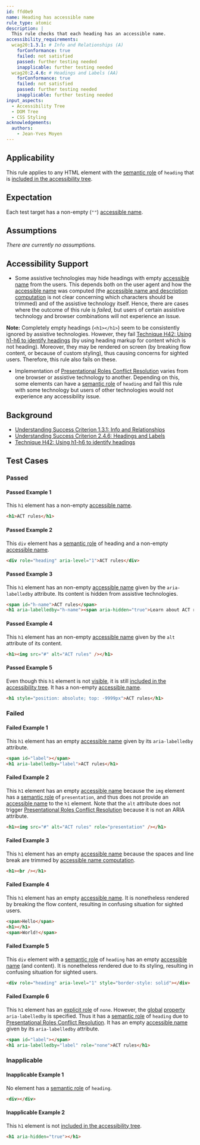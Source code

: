 ```yaml
---
id: ffd0e9
name: Heading has accessible name
rule_type: atomic
description: |
  This rule checks that each heading has an accessible name.
accessibility_requirements:
  wcag20:1.3.1: # Info and Relationships (A)
    forConformance: true
    failed: not satisfied
    passed: further testing needed
    inapplicable: further testing needed
  wcag20:2.4.6: # Headings and Labels (AA)
    forConformance: true
    failed: not satisfied
    passed: further testing needed
    inapplicable: further testing needed
input_aspects:
  - Accessibility Tree
  - DOM Tree
  - CSS Styling
acknowledgements:
  authors:
    - Jean-Yves Moyen
---
```


## Applicability

This rule applies to any HTML element with the [semantic role][] of `heading` that is [included in the accessibility tree][].

## Expectation

Each test target has a non-empty (`""`) [accessible name][].

## Assumptions

_There are currently no assumptions._

## Accessibility Support

- Some assistive technologies may hide headings with empty [accessible name][] from the users. This depends both on the user agent and how the [accessible name][] was computed (the [accessible name and description computation][] is not clear concerning which characters should be trimmed) and of the assistive technology itself. Hence, there are cases where the outcome of this rule is _failed_, but users of certain assistive technology and browser combinations will not experience an issue.

**Note:** Completely empty headings (`<h1></h1>`) seem to be consistently ignored by assistive technologies. However, they fail [Technique H42: Using h1-h6 to identify headings][tech h42] (by using heading markup for content which is not heading). Moreover, they may be rendered on screen (by breaking flow content, or because of custom styling), thus causing concerns for sighted users. Therefore, this rule also fails on these.

- Implementation of [Presentational Roles Conflict Resolution][] varies from one browser or assistive technology to another. Depending on this, some elements can have a [semantic role][] of `heading` and fail this rule with some technology but users of other technologies would not experience any accessibility issue.

## Background

- [Understanding Success Criterion 1.3.1: Info and Relationships][usc131]
- [Understanding Success Criterion 2.4.6: Headings and Labels][usc246]
- [Technique H42: Using h1-h6 to identify headings][tech h42]

## Test Cases

### Passed

#### Passed Example 1

This `h1` element has a non-empty [accessible name][].

```html
<h1>ACT rules</h1>
```

#### Passed Example 2

This `div` element has a [semantic role][] of heading and a non-empty [accessible name][].

```html
<div role="heading" aria-level="1">ACT rules</div>
```

#### Passed Example 3

This `h1` element has an non-empty [accessible name][] given by the `aria-labelledby` attribute. Its content is hidden from assistive technologies.

```html
<span id="h-name">ACT rules</span>
<h1 aria-labelledby="h-name"><span aria-hidden="true">Learn about ACT rules</span></h1>
```

#### Passed Example 4

This `h1` element has an non-empty [accessible name][] given by the `alt` attribute of its content.

```html
<h1><img src="#" alt="ACT rules" /></h1>
```

#### Passed Example 5

Even though this `h1` element is not [visible][], it is still [included in the accessibility tree][]. It has a non-empty [accessible name][].

```html
<h1 style="position: absolute; top: -9999px">ACT rules</h1>
```

### Failed

#### Failed Example 1

This `h1` element has an empty [accessible name][] given by its `aria-labelledby` attribute.

```html
<span id="label"></span>
<h1 aria-labelledby="label">ACT rules</h1>
```

#### Failed Example 2

This `h1` element has an empty [accessible name][] because the `img` element has a [semantic role][] of `presentation`, and thus does not provide an [accessible name][] to the `h1` element. Note that the `alt` attribute does not trigger [Presentational Roles Conflict Resolution][] because it is not an ARIA attribute.

```html
<h1><img src="#" alt="ACT rules" role="presentation" /></h1>
```

#### Failed Example 3

This `h1` element has an empty [accessible name][] because the spaces and line break are trimmed by [accessible name computation][accessible name and description computation].

```html
<h1><br /></h1>
```

#### Failed Example 4

This `h1` element has an empty [accessible name][]. It is nonetheless rendered by breaking the flow content, resulting in confusing situation for sighted users.

```html
<span>Hello</span>
<h1></h1>
<span>World!</span>
```

#### Failed Example 5

This `div` element with a [semantic role][] of `heading` has an empty [accessible name][] (and content). It is nonetheless rendered due to its styling, resulting in confusing situation for sighted users.

```html
<div role="heading" aria-level="1" style="border-style: solid"></div>
```

#### Failed Example 6

This `h1` element has an [explicit role][] of `none`. However, the [global][] [property][] `aria-labelledby` is specified. Thus it has a [semantic role][] of `heading` due to [Presentational Roles Conflict Resolution][]. It has an empty [accessible name][] given by its `aria-labelledby` attribute.

```html
<span id="label"></span>
<h1 aria-labelledby="label" role="none">ACT rules</h1>
```

### Inapplicable

#### Inapplicable Example 1

No element has a [semantic role][] of `heading`.

```html
<div></div>
```

#### Inapplicable Example 2

This `h1` element is not [included in the accessibility tree][].

```html
<h1 aria-hidden="true"></h1>
```

[accessible name]: #accessible-name 'Definition of accessible name'
[accessible name and description computation]: https://www.w3.org/TR/accname
[explicit role]: #explicit-role 'Definition of explicit role'
[focusable]: #focusable 'Definition of focusable'
[global]: https://www.w3.org/TR/wai-aria-1.1/#global_states 'Definition of Global ARIA States and Properties'
[included in the accessibility tree]: #included-in-the-accessibility-tree 'Definition of included in the accessibility tree'
[presentational roles conflict resolution]: https://www.w3.org/TR/wai-aria-1.1/#conflict_resolution_presentation_none 'Presentational Roles Conflict Resolution'
[property]: https://www.w3.org/TR/wai-aria/#dfn-property 'Definition of ARIA Property'
[semantic role]: #semantic-role 'Definition of semantic role'
[tech h42]: https://www.w3.org/WAI/WCAG21/Techniques/html/H42 'Technique H42: Using h1-h6 to identify headings'
[usc131]: https://www.w3.org/WAI/WCAG21/Understanding/info-and-relationships.html 'Understanding Success Criterion 1.3.1: Info and Relationships'
[usc246]: https://www.w3.org/WAI/WCAG21/Understanding/headings-and-labels.html 'Understanding Success Criterion 2.4.6: Headings and Labels'
[visible]: #visible 'Definition of visible'
